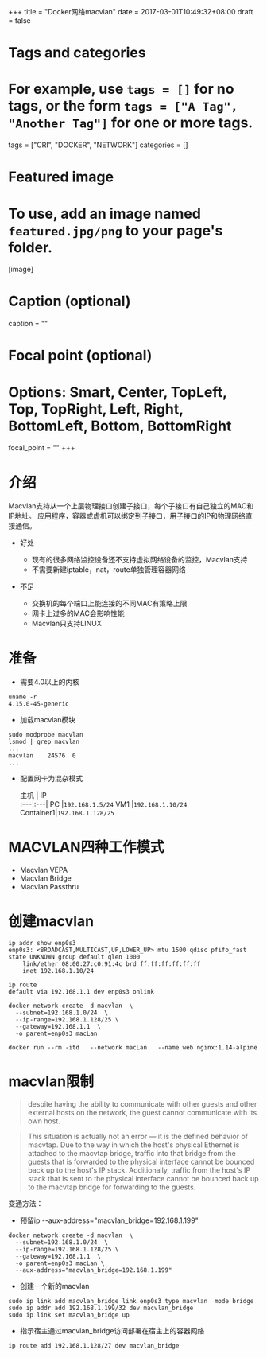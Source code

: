 +++
title = "Docker网络macvlan"
date = 2017-03-01T10:49:32+08:00
draft = false

# Tags and categories
# For example, use `tags = []` for no tags, or the form `tags = ["A Tag", "Another Tag"]` for one or more tags.
tags = ["CRI", "DOCKER", "NETWORK"]
categories = []

# Featured image
# To use, add an image named `featured.jpg/png` to your page's folder. 
[image]
  # Caption (optional)
  caption = ""

  # Focal point (optional)
  # Options: Smart, Center, TopLeft, Top, TopRight, Left, Right, BottomLeft, Bottom, BottomRight
  focal_point = ""
+++

# 介绍
Macvlan支持从一个上层物理接口创建子接口，每个子接口有自己独立的MAC和IP地址。
应用程序，容器或虚机可以绑定到子接口，用子接口的IP和物理网络直接通信。

- 好处
  + 现有的很多网络监控设备还不支持虚拟网络设备的监控，Macvlan支持
  + 不需要新建iptable，nat，route单独管理容器网络

- 不足
  + 交换机的每个端口上能连接的不同MAC有策略上限
  + 网卡上过多的MAC会影响性能
  + Macvlan只支持LINUX

# 准备

- 需要4.0以上的内核

```
uname -r
4.15.0-45-generic
```

- 加载macvlan模块

```
sudo modprobe macvlan
lsmod | grep macvlan
...
macvlan    24576  0
...
```
- 配置网卡为混杂模式

  主机      |     IP     
:---|:---|
PC     |`192.168.1.5/24`
VM1    |`192.168.1.10/24`
Container1|`192.168.1.128/25`




# MACVLAN四种工作模式

- Macvlan VEPA
- Macvlan Bridge
- Macvlan Passthru

# 创建macvlan
```
ip addr show enp0s3
enp0s3: <BROADCAST,MULTICAST,UP,LOWER_UP> mtu 1500 qdisc pfifo_fast state UNKNOWN group default qlen 1000
    link/ether 08:00:27:c0:91:4c brd ff:ff:ff:ff:ff:ff
    inet 192.168.1.10/24   

ip route
default via 192.168.1.1 dev enp0s3 onlink
```


```
docker network create -d macvlan  \
  --subnet=192.168.1.0/24  \
  --ip-range=192.168.1.128/25 \
  --gateway=192.168.1.1  \
  -o parent=enp0s3 macLan
```

```
docker run --rm -itd   --network macLan   --name web nginx:1.14-alpine
```

# macvlan限制

>despite having the ability to communicate with other guests and 
 other external hosts on the network, the guest cannot communicate 
 with its own host.

>This situation is actually not an error — it is the defined behavior of macvtap. Due to the way in which the host's physical Ethernet is attached to the macvtap bridge, traffic into that bridge from the guests that is forwarded to the physical interface cannot be bounced back up to the host's IP stack. Additionally, traffic from the host's IP stack that is sent to the physical interface cannot be bounced back up to the macvtap bridge for forwarding to the guests.

变通方法：

- 预留ip --aux-address="macvlan_bridge=192.168.1.199"

```
docker network create -d macvlan  \
  --subnet=192.168.1.0/24  \
  --ip-range=192.168.1.128/25 \
  --gateway=192.168.1.1  \
  -o parent=enp0s3 macLan \
  --aux-address="macvlan_bridge=192.168.1.199"
```  

- 创建一个新的macvlan

```
sudo ip link add macvlan_bridge link enp0s3 type macvlan  mode bridge
sudo ip addr add 192.168.1.199/32 dev macvlan_bridge
sudo ip link set macvlan_bridge up
```

- 指示宿主通过macvlan_bridge访问部署在宿主上的容器网络

```
ip route add 192.168.1.128/27 dev macvlan_bridge
```

